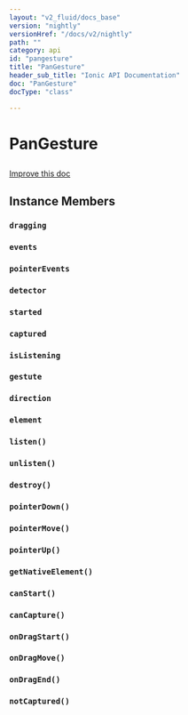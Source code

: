 ```yaml
---
layout: "v2_fluid/docs_base"
version: "nightly"
versionHref: "/docs/v2/nightly"
path: ""
category: api
id: "pangesture"
title: "PanGesture"
header_sub_title: "Ionic API Documentation"
doc: "PanGesture"
docType: "class"

---
```










<h1 class="api-title">
<a class="anchor" name="pan-gesture" href="#pan-gesture"></a>

PanGesture





</h1>

<a class="improve-v2-docs" href="http://github.com/driftyco/ionic/edit/master//Users/mhartington/GitHub/ionic/src/gestures/drag-gesture.ts#L15">
Improve this doc
</a>










<!-- @usage tag -->


<!-- @property tags -->



<!-- instance methods on the class -->

<h2><a class="anchor" name="instance-members" href="#instance-members"></a>Instance Members</h2>

<div id="dragging"></div>

<h3>
<a class="anchor" name="dragging" href="#dragging"></a>
<code>dragging</code>
  

</h3>












<div id="events"></div>

<h3>
<a class="anchor" name="events" href="#events"></a>
<code>events</code>
  

</h3>












<div id="pointerEvents"></div>

<h3>
<a class="anchor" name="pointerEvents" href="#pointerEvents"></a>
<code>pointerEvents</code>
  

</h3>












<div id="detector"></div>

<h3>
<a class="anchor" name="detector" href="#detector"></a>
<code>detector</code>
  

</h3>












<div id="started"></div>

<h3>
<a class="anchor" name="started" href="#started"></a>
<code>started</code>
  

</h3>












<div id="captured"></div>

<h3>
<a class="anchor" name="captured" href="#captured"></a>
<code>captured</code>
  

</h3>












<div id="isListening"></div>

<h3>
<a class="anchor" name="isListening" href="#isListening"></a>
<code>isListening</code>
  

</h3>












<div id="gestute"></div>

<h3>
<a class="anchor" name="gestute" href="#gestute"></a>
<code>gestute</code>
  

</h3>












<div id="direction"></div>

<h3>
<a class="anchor" name="direction" href="#direction"></a>
<code>direction</code>
  

</h3>












<div id="element"></div>

<h3>
<a class="anchor" name="element" href="#element"></a>
<code>element</code>
  

</h3>












<div id="listen"></div>

<h3>
<a class="anchor" name="listen" href="#listen"></a>
<code>listen()</code>
  

</h3>












<div id="unlisten"></div>

<h3>
<a class="anchor" name="unlisten" href="#unlisten"></a>
<code>unlisten()</code>
  

</h3>












<div id="destroy"></div>

<h3>
<a class="anchor" name="destroy" href="#destroy"></a>
<code>destroy()</code>
  

</h3>












<div id="pointerDown"></div>

<h3>
<a class="anchor" name="pointerDown" href="#pointerDown"></a>
<code>pointerDown()</code>
  

</h3>












<div id="pointerMove"></div>

<h3>
<a class="anchor" name="pointerMove" href="#pointerMove"></a>
<code>pointerMove()</code>
  

</h3>












<div id="pointerUp"></div>

<h3>
<a class="anchor" name="pointerUp" href="#pointerUp"></a>
<code>pointerUp()</code>
  

</h3>












<div id="getNativeElement"></div>

<h3>
<a class="anchor" name="getNativeElement" href="#getNativeElement"></a>
<code>getNativeElement()</code>
  

</h3>












<div id="canStart"></div>

<h3>
<a class="anchor" name="canStart" href="#canStart"></a>
<code>canStart()</code>
  

</h3>












<div id="canCapture"></div>

<h3>
<a class="anchor" name="canCapture" href="#canCapture"></a>
<code>canCapture()</code>
  

</h3>












<div id="onDragStart"></div>

<h3>
<a class="anchor" name="onDragStart" href="#onDragStart"></a>
<code>onDragStart()</code>
  

</h3>












<div id="onDragMove"></div>

<h3>
<a class="anchor" name="onDragMove" href="#onDragMove"></a>
<code>onDragMove()</code>
  

</h3>












<div id="onDragEnd"></div>

<h3>
<a class="anchor" name="onDragEnd" href="#onDragEnd"></a>
<code>onDragEnd()</code>
  

</h3>












<div id="notCaptured"></div>

<h3>
<a class="anchor" name="notCaptured" href="#notCaptured"></a>
<code>notCaptured()</code>
  

</h3>















<!-- related link --><!-- end content block -->


<!-- end body block -->


